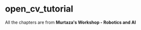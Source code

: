 # open_cv_tutorial

All the chapters are from 
<strong>Murtaza's Workshop - Robotics and AI</strong>
